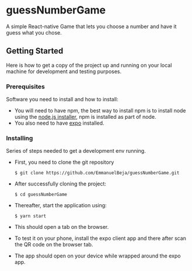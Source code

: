 # guessNumberGame

A simple React-native Game that lets you choose a number and have it guess what you chose.

## Getting Started

Here is how to get a copy of the project up and running on your local machine for development and testing purposes.

### Prerequisites

Software you need to install and how to install:

* You will need to have npm, the best way to install npm is to install node using the [node.js installer](https://nodejs.org/en/download/), npm is installed as part of node.
* You also need to have [expo](https://expo.io/learn) installed.

### Installing

Series of steps needed to get a development env running.

* First, you need to clone the git repository

  `$ git clone https://github.com/EmmanuelBeja/guessNumberGame.git`

* After successfully cloning the project:

  `$ cd guessNumberGame`

* Thereafter, start the application using:

  `$ yarn start`

* This should open a tab on the browser.
* To test it on your phone, install the expo client app and there after scan the QR code on the browser tab.
* The app should open on your device while wrapped around the expo app.

